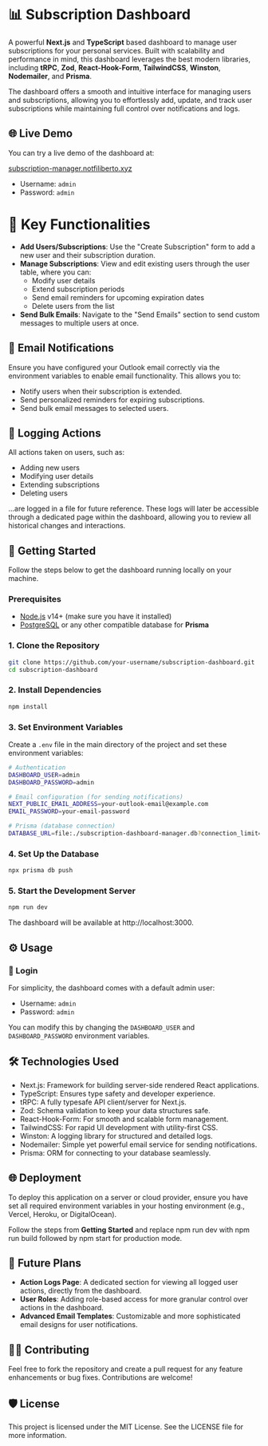 # 📊 Subscription Dashboard

A powerful **Next.js** and **TypeScript** based dashboard to manage user subscriptions for your personal services. Built with scalability and performance in mind, this dashboard leverages the best modern libraries, including **tRPC**, **Zod**, **React-Hook-Form**, **TailwindCSS**, **Winston**, **Nodemailer**, and **Prisma**.

The dashboard offers a smooth and intuitive interface for managing users and subscriptions, allowing you to effortlessly add, update, and track user subscriptions while maintaining full control over notifications and logs.

## 🌐 Live Demo

You can try a live demo of the dashboard at:

[subscription-manager.notfiliberto.xyz](https://subscription-manager.notfiliberto.xyz)

-   Username: `admin`
-   Password: `admin`

# 📝 Key Functionalities

-   **Add Users/Subscriptions**: Use the "Create Subscription" form to add a new user and their subscription duration.
-   **Manage Subscriptions**: View and edit existing users through the user table, where you can:
    -   Modify user details
    -   Extend subscription periods
    -   Send email reminders for upcoming expiration dates
    -   Delete users from the list
-   **Send Bulk Emails**: Navigate to the "Send Emails" section to send custom messages to multiple users at once.

## 📧 Email Notifications

Ensure you have configured your Outlook email correctly via the environment variables to enable email functionality. This allows you to:

-   Notify users when their subscription is extended.
-   Send personalized reminders for expiring subscriptions.
-   Send bulk email messages to selected users.

## 📜 Logging Actions

All actions taken on users, such as:

-   Adding new users
-   Modifying user details
-   Extending subscriptions
-   Deleting users

...are logged in a file for future reference. These logs will later be accessible through a dedicated page within the dashboard, allowing you to review all historical changes and interactions.

## 🚀 Getting Started

Follow the steps below to get the dashboard running locally on your machine.

### Prerequisites

-   [Node.js](https://nodejs.org/en/) v14+ (make sure you have it installed)
-   [PostgreSQL](https://www.postgresql.org/) or any other compatible database for **Prisma**

### 1. Clone the Repository

```bash
git clone https://github.com/your-username/subscription-dashboard.git
cd subscription-dashboard
```

### 2. Install Dependencies

```bash
npm install
```

### 3. Set Environment Variables

Create a `.env` file in the main directory of the project and set these environment variables:

```bash
# Authentication
DASHBOARD_USER=admin
DASHBOARD_PASSWORD=admin

# Email configuration (for sending notifications)
NEXT_PUBLIC_EMAIL_ADDRESS=your-outlook-email@example.com
EMAIL_PASSWORD=your-email-password

# Prisma (database connection)
DATABASE_URL=file:./subscription-dashboard-manager.db?connection_limit=1
```

### 4. Set Up the Database

```bash
npx prisma db push
```

### 5. Start the Development Server

```bash
npm run dev
```

The dashboard will be available at http://localhost:3000.

## ⚙️ Usage

### 🔑 Login

For simplicity, the dashboard comes with a default admin user:

-   Username: `admin`
-   Password: `admin`

You can modify this by changing the `DASHBOARD_USER` and `DASHBOARD_PASSWORD` environment variables.

## 🛠️ Technologies Used

-   Next.js: Framework for building server-side rendered React applications.
-   TypeScript: Ensures type safety and developer experience.
-   tRPC: A fully typesafe API client/server for Next.js.
-   Zod: Schema validation to keep your data structures safe.
-   React-Hook-Form: For smooth and scalable form management.
-   TailwindCSS: For rapid UI development with utility-first CSS.
-   Winston: A logging library for structured and detailed logs.
-   Nodemailer: Simple yet powerful email service for sending notifications.
-   Prisma: ORM for connecting to your database seamlessly.

## 🌐 Deployment

To deploy this application on a server or cloud provider, ensure you have set all required environment variables in your hosting environment (e.g., Vercel, Heroku, or DigitalOcean).

Follow the steps from **Getting Started** and replace npm run dev with npm run build followed by npm start for production mode.

## 📝 Future Plans

-   **Action Logs Page**: A dedicated section for viewing all logged user actions, directly from the dashboard.
-   **User Roles**: Adding role-based access for more granular control over actions in the dashboard.
-   **Advanced Email Templates**: Customizable and more sophisticated email designs for user notifications.

## 🧑‍💻 Contributing

Feel free to fork the repository and create a pull request for any feature enhancements or bug fixes. Contributions are welcome!

## 🛡️ License

This project is licensed under the MIT License. See the LICENSE file for more information.
